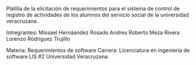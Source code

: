 Platilla de la elicitación de requerimientos para el sistema de control de registro de actividades de los alumnos del servicio social de la universidad veracruzana.

Intregrantes:
Missael Hernáandez Rosado
Andres Roberto Meza Rivera
Lorenzo Rodriguez Trujillo

Materia: Requerimientos de software
Carrera: Licenciatura en ingeniería de software
LIS #2
Universidad Veracruzana
